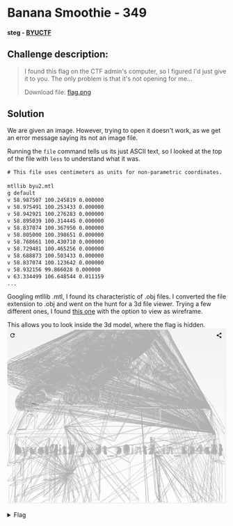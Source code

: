 # Banana Smoothie - 349
#### steg - [BYUCTF](../main.md)

## Challenge description:
> I found this flag on the CTF admin's computer, so I figured I'd just give it to you. The only problem is that it's not opening for me...
> 
> Download file: [flag.png](../assets/banana-smoothie-flag.png)

## Solution
We are given an image. However, trying to open it doesn't work, as we get an error message saying its not an image file.

Running the `file` command tells us its just ASCII text, so I looked at the top of the file with `less` to understand what it was.

```
# This file uses centimeters as units for non-parametric coordinates.

mtllib byu2.mtl
g default
v 58.987507 100.245819 0.000000
v 58.975491 100.253433 0.000000
v 58.942921 100.276283 0.000000
v 58.895039 100.314445 0.000000
v 58.837074 100.367950 0.000000
v 58.805000 100.398651 0.000000
v 58.768661 100.430710 0.000000
v 58.729481 100.465256 0.000000
v 58.688873 100.503433 0.000000
v 58.837074 100.123642 0.000000
v 58.932156 99.866028 0.000000
v 63.334499 106.648544 0.011159
...
```

Googling mtllib .mtl, I found its characteristic of .obj files. I converted the file extension to .obj and went on the hunt for a 3d file viewer. Trying a few different ones, I found [this one](https://www.creators3d.com/online-viewer) with the option to view as wireframe. 

This allows you to look inside the 3d model, where the flag is hidden.
![Screenshot of 3d viewer](../assets/ksnip_20220529-002853.png)
<details> 
    <summary>Flag</summary>
byuctf{it5_ju5t_p0int5_in_sp4c3}
</details>